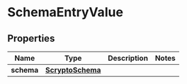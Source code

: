 

# SchemaEntryValue


## Properties

| Name | Type | Description | Notes |
|------------ | ------------- | ------------- | -------------|
|**schema** | [**ScryptoSchema**](ScryptoSchema.md) |  |  |



